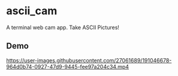 # ascii_cam
A terminal web cam app. Take ASCII Pictures!
## Demo
https://user-images.githubusercontent.com/27061689/191046678-964d0b74-0927-47d9-9445-fee97a204c34.mp4

